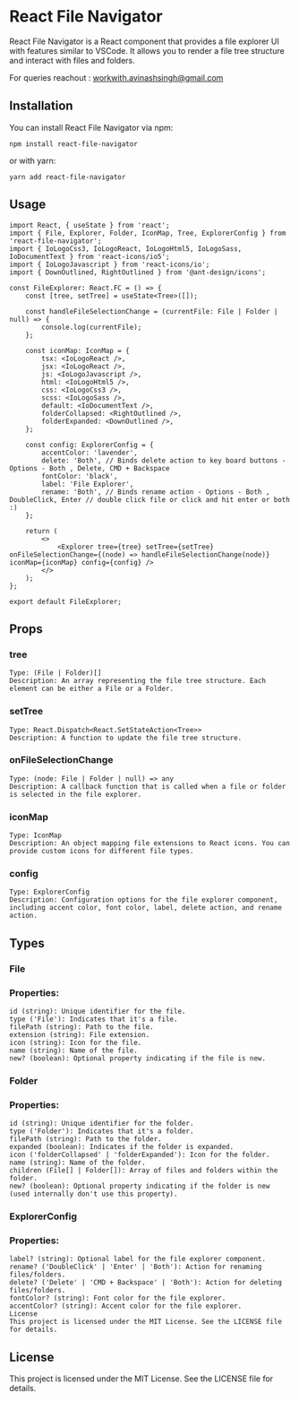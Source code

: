 # React File Navigator

React File Navigator is a React component that provides a file explorer UI with features similar to VSCode. It allows you to render a file tree structure and interact with files and folders.

For queries reachout : workwith.avinashsingh@gmail.com

## Installation

You can install React File Navigator via npm:

```
npm install react-file-navigator
```

or with yarn:

```
yarn add react-file-navigator
```

## Usage

```
import React, { useState } from 'react';
import { File, Explorer, Folder, IconMap, Tree, ExplorerConfig } from 'react-file-navigator';
import { IoLogoCss3, IoLogoReact, IoLogoHtml5, IoLogoSass, IoDocumentText } from 'react-icons/io5';
import { IoLogoJavascript } from 'react-icons/io';
import { DownOutlined, RightOutlined } from '@ant-design/icons';

const FileExplorer: React.FC = () => {
    const [tree, setTree] = useState<Tree>([]);

    const handleFileSelectionChange = (currentFile: File | Folder | null) => {
        console.log(currentFile);
    };

    const iconMap: IconMap = {
        tsx: <IoLogoReact />,
        jsx: <IoLogoReact />,
        js: <IoLogoJavascript />,
        html: <IoLogoHtml5 />,
        css: <IoLogoCss3 />,
        scss: <IoLogoSass />,
        default: <IoDocumentText />,
        folderCollapsed: <RightOutlined />,
        folderExpanded: <DownOutlined />,
    };

    const config: ExplorerConfig = {
        accentColor: 'lavender',
        delete: 'Both', // Binds delete action to key board buttons - Options - Both , Delete, CMD + Backspace
        fontColor: 'black',
        label: 'File Explorer',
        rename: 'Both', // Binds rename action - Options - Both , DoubleClick, Enter // double click file or click and hit enter or both :)
    };

    return (
        <>
            <Explorer tree={tree} setTree={setTree} onFileSelectionChange={(node) => handleFileSelectionChange(node)} iconMap={iconMap} config={config} />
        </>
    );
};

export default FileExplorer;
```

## Props

### tree

    Type: (File | Folder)[]
    Description: An array representing the file tree structure. Each element can be either a File or a Folder.

### setTree

    Type: React.Dispatch<React.SetStateAction<Tree>>
    Description: A function to update the file tree structure.

### onFileSelectionChange

    Type: (node: File | Folder | null) => any
    Description: A callback function that is called when a file or folder is selected in the file explorer.

### iconMap

    Type: IconMap
    Description: An object mapping file extensions to React icons. You can provide custom icons for different file types.

### config

    Type: ExplorerConfig
    Description: Configuration options for the file explorer component, including accent color, font color, label, delete action, and rename action.

## Types

### File

### Properties:

    id (string): Unique identifier for the file.
    type ('File'): Indicates that it's a file.
    filePath (string): Path to the file.
    extension (string): File extension.
    icon (string): Icon for the file.
    name (string): Name of the file.
    new? (boolean): Optional property indicating if the file is new.

### Folder

### Properties:

    id (string): Unique identifier for the folder.
    type ('Folder'): Indicates that it's a folder.
    filePath (string): Path to the folder.
    expanded (boolean): Indicates if the folder is expanded.
    icon ('folderCollapsed' | 'folderExpanded'): Icon for the folder.
    name (string): Name of the folder.
    children (File[] | Folder[]): Array of files and folders within the folder.
    new? (boolean): Optional property indicating if the folder is new (used internally don't use this property).

### ExplorerConfig

### Properties:

    label? (string): Optional label for the file explorer component.
    rename? ('DoubleClick' | 'Enter' | 'Both'): Action for renaming files/folders.
    delete? ('Delete' | 'CMD + Backspace' | 'Both'): Action for deleting files/folders.
    fontColor? (string): Font color for the file explorer.
    accentColor? (string): Accent color for the file explorer.
    License
    This project is licensed under the MIT License. See the LICENSE file for details.

## License

This project is licensed under the MIT License. See the LICENSE file for details.
